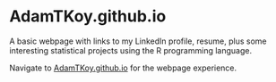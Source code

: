 # AdamTKoy.github.io

A basic webpage with links to my LinkedIn profile, resume, plus some interesting statistical projects using the R programming language.

Navigate to [AdamTKoy.github.io](https://AdamTKoy.github.io/) for the webpage experience.
